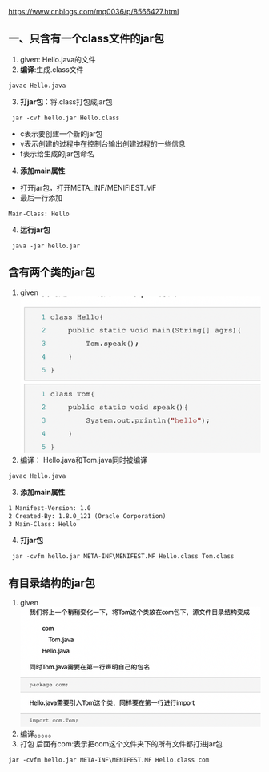 https://www.cnblogs.com/mq0036/p/8566427.html
## 一、只含有一个class文件的jar包
1. given: Hello.java的文件
2. **编译**:生成.class文件
```
javac Hello.java
```
3. **打jar包**：将.class打包成jar包
```
 jar -cvf hello.jar Hello.class 
```
- c表示要创建一个新的jar包
- v表示创建的过程中在控制台输出创建过程的一些信息
- f表示给生成的jar包命名
4. **添加main属性** 
- 打开jar包，打开META_INF/MENIFIEST.MF
- 最后一行添加
```
Main-Class: Hello
```
4. **运行jar包**
```
 java -jar hello.jar
```
## 含有两个类的jar包
1. given
![img_9.png](img_9.png)
2. 编译： 
Hello.java和Tom.java同时被编译
```
javac Hello.java 
```
3. **添加main属性** 
```
1 Manifest-Version: 1.0
2 Created-By: 1.8.0_121 (Oracle Corporation)
3 Main-Class: Hello
```
4. **打jar包**
```
 jar -cvfm hello.jar META-INF\MENIFEST.MF Hello.class Tom.class 
```
## 有目录结构的jar包
1. given
![img_10.png](img_10.png)
2. 编译。。。。。
3. 打包 后面有com:表示把com这个文件夹下的所有文件都打进jar包
```
jar -cvfm hello.jar META-INF\MENIFEST.MF Hello.class com 
```
